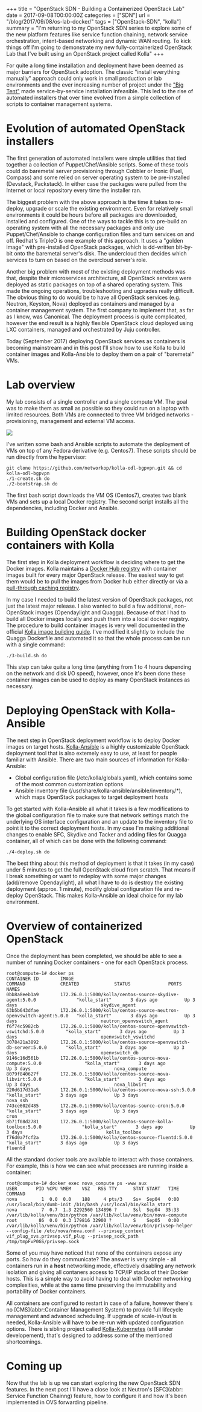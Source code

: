 +++
title = "OpenStack SDN - Building a Containerized OpenStack Lab"
date = 2017-09-08T00:00:00Z
categories = ["SDN"]
url = "/blog/2017/09/08/os-lab-docker/"
tags = ["OpenStack-SDN", "kolla"]
summary = "I'm returning to my OpenStack SDN series to explore some of the new platform features like service function chaining, network service orchestration, intent-based networking and dynamic WAN routing. To kick things off I'm going to demonstrate my new fully-containerized OpenStack Lab that I've built using an OpenStack project called Kolla"
+++


For quite a long time installation and deployment have been deemed as major barriers for OpenStack adoption. The classic "install everything manually" approach could only work in small production or lab environments and the ever increasing number of project under the ["Big Tent"][big-tent] made service-by-service installation infeasible. This led to the rise of automated installers that over time evolved from a simple collection of scripts to container management systems.

# Evolution of automated OpenStack installers

The first generation of automated installers were simple utilities that tied together a collection of Puppet/Chef/Ansible scripts. Some of these tools could do baremetal server provisioning through Cobbler or Ironic (Fuel, Compass) and some relied on server operating system to be pre-installed (Devstack, Packstack). In either case the packages were pulled from the Internet or local repository every time the installer ran.

The biggest problem with the above approach is the time it takes to re-deploy, upgrade or scale the existing environment. Even for relatively small environments it could be hours before all packages are downloaded, installed and configured. One of the ways to tackle this is to pre-build an operating system with all the necessary packages and only use Puppet/Chef/Ansible to change configuration files and turn services on and off. Redhat's TripleO is one example of this approach. It uses a "golden image" with pre-installed OpenStack packages, which is dd-written bit-by-bit onto the baremetal server's disk. The undercloud then decides which services to turn on based on the overcloud server's role.

Another big problem with most of the existing deployment methods was that, despite their microservices architecture, all OpenStack services were deployed as static packages on top of a shared operating system. This made the ongoing operations, troubleshooting and ugprades really difficult. The obvious thing to do would be to have all OpenStack services (e.g. Neutron, Keyston, Nova) deployed as containers and managed by a container management system. The first company to implement that, as far as I know, was Canonical. The deployment process is quite complicated, however the end result is a highly flexible OpenStack cloud deployed using LXC containers, managed and orchestrated by Juju controller. 

Today (September 2017) deploying OpenStack services as containers is becoming mainstream and in this post I'll show how to use Kolla to build container images and Kolla-Ansible to deploy them on a pair of "baremetal" VMs. 

# Lab overview

My lab consists of a single controller and a single compute VM. The goal was to make them as small as possible so they could run on a laptop with limited resources. Both VMs are connected to three VM bridged networks - provisioning, management and external VM access. 

![](/img/kolla-lab.png )

I've written some bash and Ansible scripts to automate the deployment of VMs on top of any Fedora derivative (e.g. Centos7). These scripts should be run directly from the hypervisor:

```
git clone https://github.com/networkop/kolla-odl-bgpvpn.git && cd kolla-odl-bgpvpn
./1-create.sh do
./2-bootstrap.sh do
```

The first bash script downloads the VM OS (Centos7), creates two blank VMs and sets up a local Docker registry. The second script installs all the dependencies, including Docker and Ansible. 


# Building OpenStack docker containers with Kolla

The first step in Kolla deployment workflow is deciding where to get the Docker images. Kolla maintains a [Docker Hub registry][kolla-dockerhub] with container images built for every major OpenStack release. The easiest way to get them would be to pull the images from Docker hub either directly or via a [pull-through caching registry][kolla-pullthrough]. 

In my case I needed to build the latest version of OpenStack packages, not just the latest major release. I also wanted to build a few additional, non-OpenStack images (Opendaylight and Quagga). Because of that I had to build all Docker images locally and push them into a local docker registry. The procedure to build container images is very well documented in the official [Kolla image building guide][kolla-build]. I've modified it slightly to include the Quagga Dockerfile and automated it so that the whole process can be run with a single command: 

```
./3-build.sh do
```

This step can take quite a long time (anything from 1 to 4 hours depending on the network and disk I/O speed), however, once it's been done these container images can be used to deploy as many OpenStack instances as necessary.

# Deploying OpenStack with Kolla-Ansible

The next step in OpenStack deployment workflow is to deploy Docker images on target hosts. [Kolla-Ansible][kolla-ansible] is a highly customizable OpenStack deployment tool that is also extemely easy to use, at least for people familiar with Ansible. There are two main sources of information for Kolla-Ansible:

* Global configuration file (/etc/kolla/globals.yaml), which contains some of the most common customization options
* Ansible inventory file (/usr/share/kolla-ansible/ansible/inventory/*), which maps OpenStack packages to target deployment hosts

To get started with Kolla-Ansible all what it takes is a few modifications to the global configuration file to make sure that network settings match the underlying OS interface configuration and an update to the inventory file to point it to the correct deployment hosts. In my case I'm making additional changes to enable SFC, Skydive and Tacker and adding files for Quagga container, all of which can be done with the following command:

```
./4-deploy.sh do
```

The best thing about this method of deployment is that it takes (in my case) under 5 minutes to get the full OpenStack cloud from scratch. That means if I break something or want to redeploy with some major changes (add/remove Opendaylight), all what I have to do is destroy the existing deployment (approx. 1 minute), modify global configuration file and re-deploy OpenStack. This makes Kolla-Ansible an ideal choice for my lab environment.

# Overview of containerized OpenStack

Once the deployment has been completed, we should be able to see a number of running Docker containers - one for each OpenStack process.

```
root@compute-1# docker ps
CONTAINER ID        IMAGE                                                                 COMMAND             CREATED             STATUS              PORTS               NAMES
0bb8a8eeb1a9        172.26.0.1:5000/kolla/centos-source-skydive-agent:5.0.0               "kolla_start"       3 days ago          Up 3 days                               skydive_agent
63b5b643dfae        172.26.0.1:5000/kolla/centos-source-neutron-openvswitch-agent:5.0.0   "kolla_start"       3 days ago          Up 3 days                               neutron_openvswitch_agent
f6f74c5982cb        172.26.0.1:5000/kolla/centos-source-openvswitch-vswitchd:5.0.0        "kolla_start"       3 days ago          Up 3 days                               openvswitch_vswitchd
3078421a3892        172.26.0.1:5000/kolla/centos-source-openvswitch-db-server:5.0.0       "kolla_start"       3 days ago          Up 3 days                               openvswitch_db
9146c16d561b        172.26.0.1:5000/kolla/centos-source-nova-compute:5.0.0                "kolla_start"       3 days ago          Up 3 days                               nova_compute
8079f840627f        172.26.0.1:5000/kolla/centos-source-nova-libvirt:5.0.0                "kolla_start"       3 days ago          Up 3 days                               nova_libvirt
220d617d31a5        172.26.0.1:5000/kolla/centos-source-nova-ssh:5.0.0                    "kolla_start"       3 days ago          Up 3 days                               nova_ssh
743ce602d485        172.26.0.1:5000/kolla/centos-source-cron:5.0.0                        "kolla_start"       3 days ago          Up 3 days                               cron
8b71f08d2781        172.26.0.1:5000/kolla/centos-source-kolla-toolbox:5.0.0               "kolla_start"       3 days ago          Up 3 days                               kolla_toolbox
f76d0a7fcf2a        172.26.0.1:5000/kolla/centos-source-fluentd:5.0.0                     "kolla_start"       3 days ago          Up 3 days                               fluentd
```

All the standard docker tools are available to interact with those containers. For example, this is how we can see what processes are running inside a container:

```
root@compute-1# docker exec nova_compute ps -www aux
USER       PID %CPU %MEM    VSZ   RSS TTY      STAT START   TIME COMMAND
nova         1  0.0  0.0    188     4 pts/3    Ss+  Sep04   0:00 /usr/local/bin/dumb-init /bin/bash /usr/local/bin/kolla_start
nova         7  0.7  1.3 2292560 134896 ?      Ssl  Sep04  35:33 /var/lib/kolla/venv/bin/python /var/lib/kolla/venv/bin/nova-compute
root        86  0.0  0.3 179816 32900 ?        S    Sep05   0:00 /var/lib/kolla/venv/bin/python /var/lib/kolla/venv/bin/privsep-helper --config-file /etc/nova/nova.conf --privsep_context vif_plug_ovs.privsep.vif_plug --privsep_sock_path /tmp/tmpFvP0GS/privsep.sock
```

Some of you may have noticed that none of the containers expose any ports. So how do they communicate? The answer is very simple - all containers run in a **host** networking mode, effectively disabling any network isolation and giving all contaners access to TCP/IP stacks of their Docker hosts. This is a simple way to avoid having to deal with Docker networking complexities, while at the same time preserving the immutability and portability of Docker containers.

All containers are configured to restart in case of a failure, however there's no [CMS](abbr:Container Management System) to provide full lifecycle management and advanced scheduling. If upgrade of scale-in/out is needed, Kolla-Ansible will have to be re-run with updated configuration options. There is sibling project called [Kolla-Kubernetes][kolla-kubernetes] (still under developement), that's designed to address some of the mentioned shortcomings.

# Coming up

Now that the lab is up we can start exploring the new OpenStack SDN features. In the next post I'll have a close look at Neutron's [SFC](abbr: Service Function Chainng) feature, how to configure it and how it's been implemented in OVS forwarding pipeline. 



[big-tent]: https://governance.openstack.org/tc/reference/projects/
[kolla-dockerhub]: https://hub.docker.com/u/kolla/
[kolla-ansible]: https://docs.openstack.org/kolla-ansible/latest/quickstart.html
[kolla-pullthrough]: https://docs.docker.com/registry/recipes/mirror/
[kolla-build]: https://docs.openstack.org/kolla/latest/admin/image-building.html
[kolla-kubernetes]: https://github.com/openstack/kolla-kubernetes
[openflow-groups]: https://floodlight.atlassian.net/wiki/spaces/floodlightcontroller/pages/7995427/How+to+Work+with+Fast-Failover+OpenFlow+Groups
